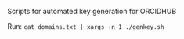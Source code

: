 Scripts for automated key generation for ORCIDHUB

Run: `cat domains.txt | xargs -n 1 ./genkey.sh`

